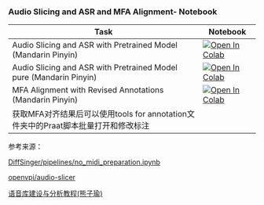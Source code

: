 ### Audio Slicing and ASR and MFA Alignment- Notebook

| Task                                     | Notebook                                                                                                                                                                                                            |
|------------------------------------------|---------------------------------------------------------------------------------------------------------------------------------------------------------------------------------------------------------------------|
|Audio Slicing and ASR with Pretrained Model (Mandarin Pinyin) | [![Open In Colab](https://colab.research.google.com/assets/colab-badge.svg)](https://colab.research.google.com/github/AlexandaJerry/PPASR/blob/develop/ppasr_processor_mfa.ipynb) |
|Audio Slicing and ASR with Pretrained Model pure (Mandarin Pinyin) | [![Open In Colab](https://colab.research.google.com/assets/colab-badge.svg)](https://colab.research.google.com/github/AlexandaJerry/PPASR/blob/develop/ppasr_processor_mfa_pure.ipynb) |
|MFA Alignment with Revised Annotations (Mandarin Pinyin) | [![Open In Colab](https://colab.research.google.com/assets/colab-badge.svg)](https://colab.research.google.com/github/AlexandaJerry/PPASR/blob/develop/MFA_align_after_revision.ipynb) |
|获取MFA对齐结果后可以使用tools for annotation文件夹中的Praat脚本批量打开和修改标注|

参考来源： 

[DiffSinger/pipelines/no_midi_preparation.ipynb](https://github.com/openvpi/DiffSinger/blob/no-midi/pipelines/no_midi_preparation.ipynb)

[openvpi/audio-slicer](https://github.com/openvpi/audio-slicer)

[语音库建设与分析教程(熊子瑜)](http://ling.cass.cn/keyan/xueshuchengguo/cgtj/202112/t20211209_5380420.html)
